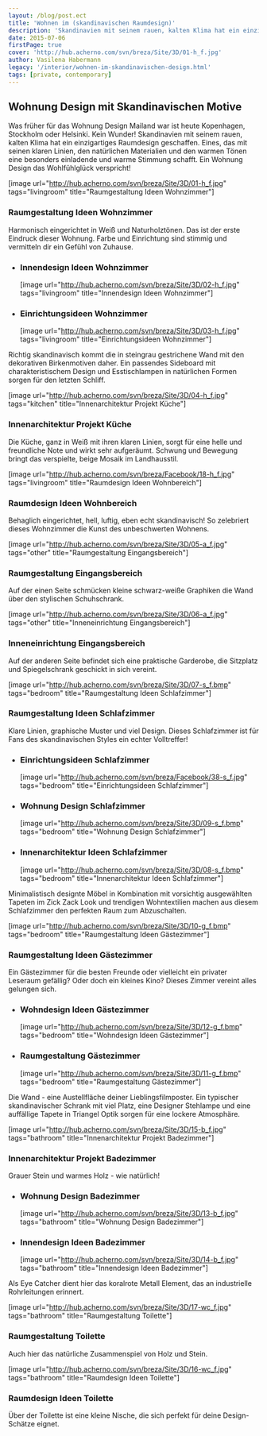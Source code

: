 ```yaml
---
layout: /blog/post.ect
title: 'Wohnen im (skandinavischen Raumdesign)'
description: 'Skandinavien mit seinem rauen, kalten Klima hat ein einzigartiges Raumdesign geschaffen. Eines, das mit seinen klaren Linien, den natürlichen Materialien und den warmen Tönen eine besonders einladende und warme Stimmung schafft. Ein Wohnung Design das Wohlfühlglück verspricht!'
date: 2015-07-06
firstPage: true
cover: 'http://hub.acherno.com/svn/breza/Site/3D/01-h_f.jpg'
author: Vasilena Habermann
legacy: '/interior/wohnen-im-skandinavischen-design.html'
tags: [private, contemporary]
---
```

## **Wohnung Design** mit Skandinavischen Motive
Was früher für das Wohnung Design Mailand war ist heute Kopenhagen, Stockholm oder Helsinki.  Kein Wunder! Skandinavien mit seinem rauen, kalten Klima hat ein einzigartiges Raumdesign geschaffen. Eines, das mit seinen klaren Linien, den natürlichen Materialien und den warmen Tönen eine besonders einladende und warme Stimmung schafft. Ein Wohnung Design das Wohlfühlglück verspricht!

[image url="http://hub.acherno.com/svn/breza/Site/3D/01-h_f.jpg" tags="livingroom" title="Raumgestaltung Ideen Wohnzimmer"]
### Raumgestaltung Ideen **Wohnzimmer**

Harmonisch eingerichtet in Weiß und Naturholztönen.  Das ist der erste Eindruck dieser Wohnung. Farbe und Einrichtung sind stimmig und vermitteln dir ein Gefühl von Zuhause.

-   ### Innendesign Ideen **Wohnzimmer**
    [image url="http://hub.acherno.com/svn/breza/Site/3D/02-h_f.jpg" tags="livingroom" title="Innendesign Ideen Wohnzimmer"]
-   ### Einrichtungsideen **Wohnzimmer**
    [image url="http://hub.acherno.com/svn/breza/Site/3D/03-h_f.jpg" tags="livingroom" title="Einrichtungsideen Wohnzimmer"]

Richtig skandinavisch kommt die in steingrau gestrichene Wand mit den dekorativen Birkenmotiven daher.  Ein passendes Sideboard mit charakteristischem Design und Esstischlampen in natürlichen Formen sorgen für den letzten Schliff.

[image url="http://hub.acherno.com/svn/breza/Site/3D/04-h_f.jpg" tags="kitchen" title="Innenarchitektur Projekt Küche"]
### Innenarchitektur Projekt **Küche**

Die Küche, ganz in Weiß mit ihren klaren Linien, sorgt für eine helle und freundliche Note und wirkt sehr aufgeräumt. Schwung und Bewegung  bringt das verspielte, beige Mosaik im Landhausstil.

[image url="http://hub.acherno.com/svn/breza/Facebook/18-h_f.jpg" tags="livingroom" title="Raumdesign Ideen Wohnbereich"]
### Raumdesign Ideen **Wohnbereich**

Behaglich eingerichtet, hell,  luftig, eben echt skandinavisch! So zelebriert dieses Wohnzimmer die Kunst des unbeschwerten Wohnens.

[image url="http://hub.acherno.com/svn/breza/Site/3D/05-a_f.jpg" tags="other" title="Raumgestaltung Eingangsbereich"]
### Raumgestaltung **Eingangsbereich**

Auf der einen Seite schmücken kleine schwarz-weiße Graphiken die Wand über den stylischen Schuhschrank.

[image url="http://hub.acherno.com/svn/breza/Site/3D/06-a_f.jpg" tags="other" title="Inneneinrichtung Eingangsbereich"]
### Inneneinrichtung **Eingangsbereich**

Auf der anderen Seite befindet sich eine praktische Garderobe, die Sitzplatz und Spiegelschrank geschickt in sich vereint.

[image url="http://hub.acherno.com/svn/breza/Site/3D/07-s_f.bmp" tags="bedroom" title="Raumgestaltung Ideen Schlafzimmer"]
### Raumgestaltung Ideen **Schlafzimmer**

Klare Linien, graphische Muster und viel Design. Dieses Schlafzimmer ist für Fans des skandinavischen Styles ein echter Volltreffer!

-   ### Einrichtungsideen **Schlafzimmer**
    [image url="http://hub.acherno.com/svn/breza/Facebook/38-s_f.jpg" tags="bedroom" title="Einrichtungsideen Schlafzimmer"]
-   ### Wohnung Design **Schlafzimmer**
    [image url="http://hub.acherno.com/svn/breza/Site/3D/09-s_f.bmp" tags="bedroom" title="Wohnung Design Schlafzimmer"]
-   ### Innenarchitektur Ideen **Schlafzimmer**
    [image url="http://hub.acherno.com/svn/breza/Site/3D/08-s_f.bmp" tags="bedroom" title="Innenarchitektur Ideen Schlafzimmer"]

Minimalistisch designte Möbel in Kombination mit vorsichtig ausgewählten Tapeten im Zick Zack Look und trendigen Wohntextilien machen aus diesem Schlafzimmer den perfekten Raum zum Abzuschalten. 

[image url="http://hub.acherno.com/svn/breza/Site/3D/10-g_f.bmp" tags="bedroom" title="Raumgestaltung Ideen Gästezimmer"]
### Raumgestaltung Ideen **Gästezimmer**

Ein Gästezimmer für die besten Freunde oder vielleicht ein privater Leseraum gefällig? Oder doch ein kleines Kino? Dieses Zimmer vereint alles gelungen sich.

-   ### Wohndesign Ideen **Gästezimmer**
    [image url="http://hub.acherno.com/svn/breza/Site/3D/12-g_f.bmp" tags="bedroom" title="Wohndesign Ideen Gästezimmer"]
-   ### Raumgestaltung **Gästezimmer**
    [image url="http://hub.acherno.com/svn/breza/Site/3D/11-g_f.bmp" tags="bedroom" title="Raumgestaltung Gästezimmer"]

Die Wand - eine Austellfläche deiner Lieblingsfilmposter. Ein typischer skandinavischer Schrank mit viel Platz, eine Designer Stehlampe und eine auffällige Tapete in Triangel Optik sorgen für eine lockere Atmosphäre.

[image url="http://hub.acherno.com/svn/breza/Site/3D/15-b_f.jpg" tags="bathroom" title="Innenarchitektur Projekt Badezimmer"]
### Innenarchitektur Projekt **Badezimmer**

Grauer Stein und warmes Holz - wie natürlich!

-   ### Wohnung Design **Badezimmer**
    [image url="http://hub.acherno.com/svn/breza/Site/3D/13-b_f.jpg" tags="bathroom" title="Wohnung Design Badezimmer"]
-   ### Innendesign Ideen **Badezimmer**
    [image url="http://hub.acherno.com/svn/breza/Site/3D/14-b_f.jpg" tags="bathroom" title="Innendesign Ideen Badezimmer"]

Als Eye Catcher dient hier das koralrote Metall Element, das an industrielle Rohrleitungen erinnert.

[image url="http://hub.acherno.com/svn/breza/Site/3D/17-wc_f.jpg" tags="bathroom" title="Raumgestaltung Toilette"]
### Raumgestaltung **Toilette**

Auch hier das natürliche Zusammenspiel von Holz und Stein.

[image url="http://hub.acherno.com/svn/breza/Site/3D/16-wc_f.jpg" tags="bathroom" title="Raumdesign Ideen Toilette"]
### Raumdesign Ideen **Toilette**

Über der Toilette ist eine kleine Nische, die sich perfekt für deine Design-Schätze eignet.